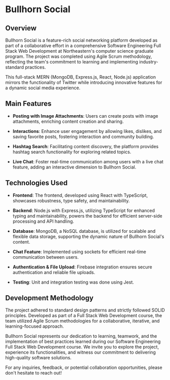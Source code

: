 # Bullhorn Social

## Overview

Bullhorn Social is a feature-rich social networking platform developed as part of a collaborative effort in a comprehensive Software Engineering Full Stack Web Development at Northeastern's computer science graduate program. The project was completed using Agile Scrum methodology, reflecting the team's commitment to learning and implementing industry-standard practices.

This full-stack MERN (MongoDB, Express.js, React, Node.js) application mirrors the functionality of Twitter while introducing innovative features for a dynamic social media experience.

## Main Features

- **Posting with Image Attachments**: Users can create posts with image attachments, enriching content creation and sharing.

- **Interactions**: Enhance user engagement by allowing likes, dislikes, and saving favorite posts, fostering interaction and community building.

- **Hashtag Search**: Facilitating content discovery, the platform provides hashtag search functionality for exploring related topics.

- **Live Chat**: Foster real-time communication among users with a live chat feature, adding an interactive dimension to Bullhorn Social.

## Technologies Used

- **Frontend**: The frontend, developed using React with TypeScript, showcases robustness, type safety, and maintainability.

- **Backend**: Node.js with Express.js, utilizing TypeScript for enhanced typing and maintainability, powers the backend for efficient server-side processing and API handling.

- **Database**: MongoDB, a NoSQL database, is utilized for scalable and flexible data storage, supporting the dynamic nature of Bullhorn Social's content.

- **Chat Feature**: Implemented using sockets for efficient real-time communication between users.

- **Authentication & File Upload**: Firebase integration ensures secure authentication and reliable file uploads.

- **Testing**: Unit and integration testing was done using Jest.

## Development Methodology

The project adhered to standard design patterns and strictly followed SOLID principles. Developed as part of a Full Stack Web Development course, the team utilized Agile Scrum methodologies for a collaborative, iterative, and learning-focused approach.

Bullhorn Social represents our dedication to learning, teamwork, and the implementation of best practices learned during our Software Engineering Full Stack Web Development course. We invite you to explore the project, experience its functionalities, and witness our commitment to delivering high-quality software solutions.

For any inquiries, feedback, or potential collaboration opportunities, please don't hesitate to reach out!
